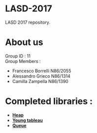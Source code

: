 # LASD-2017
LASD 2017 repository.

# About us
Group ID : 11 </br>
Group Members :
  <ul>
  <li>Francesco Borrelli N86/2055</li>
  <li>Alessandro Grieco N86/1314</li>
  <li>Camilla Zampella N86/1390</li>
  </ul>

# Completed libraries :
  - <b>[Heap](https://github.com/taikoiv/LASD-2017/tree/master/heap-library)</b></br>
  - <b>[Young tableau](https://github.com/taikoiv/LASD-2017/tree/master/tableau-library)</b></br>
  - <b>[Queue](https://github.com/taikoiv/LASD-2017/tree/master/queue-library)</b></br>
